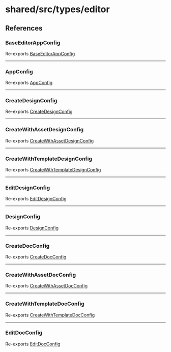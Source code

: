 # shared/src/types/editor

## References

### BaseEditorAppConfig

Re-exports [BaseEditorAppConfig](AppConfig.types/interfaces/BaseEditorAppConfig.md)

***

### AppConfig

Re-exports [AppConfig](AppConfig.types/type-aliases/AppConfig.md)

***

### CreateDesignConfig

Re-exports [CreateDesignConfig](DesignConfig.types/interfaces/CreateDesignConfig.md)

***

### CreateWithAssetDesignConfig

Re-exports [CreateWithAssetDesignConfig](DesignConfig.types/interfaces/CreateWithAssetDesignConfig.md)

***

### CreateWithTemplateDesignConfig

Re-exports [CreateWithTemplateDesignConfig](DesignConfig.types/interfaces/CreateWithTemplateDesignConfig.md)

***

### EditDesignConfig

Re-exports [EditDesignConfig](DesignConfig.types/interfaces/EditDesignConfig.md)

***

### DesignConfig

Re-exports [DesignConfig](DesignConfig.types/type-aliases/DesignConfig.md)

***

### CreateDocConfig

Re-exports [CreateDocConfig](DocConfig.types/interfaces/CreateDocConfig.md)

***

### CreateWithAssetDocConfig

Re-exports [CreateWithAssetDocConfig](DocConfig.types/interfaces/CreateWithAssetDocConfig.md)

***

### CreateWithTemplateDocConfig

Re-exports [CreateWithTemplateDocConfig](DocConfig.types/interfaces/CreateWithTemplateDocConfig.md)

***

### EditDocConfig

Re-exports [EditDocConfig](DocConfig.types/interfaces/EditDocConfig.md)
